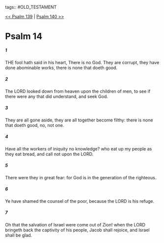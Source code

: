 tags:: #OLD_TESTAMENT

[<< Psalm 139](OLD_TESTAMENT/19_Psalms/Psalm_139.md) | [Psalm 140 >>](OLD_TESTAMENT/19_Psalms/Psalm_140.md)

# Psalm 14

##### 1

THE fool hath said in his heart, There is no God. They are corrupt, they have done abominable works, there is none that doeth good.

##### 2

The LORD looked down from heaven upon the children of men, to see if there were any that did understand, and seek God.

##### 3

They are all gone aside, they are all together become filthy: there is none that doeth good, no, not one.

##### 4

Have all the workers of iniquity no knowledge? who eat up my people as they eat bread, and call not upon the LORD.

##### 5

There were they in great fear: for God is in the generation of the righteous.

##### 6

Ye have shamed the counsel of the poor, because the LORD is his refuge.

##### 7

Oh that the salvation of Israel were come out of Zion! when the LORD bringeth back the captivity of his people, Jacob shall rejoice, and Israel shall be glad.

